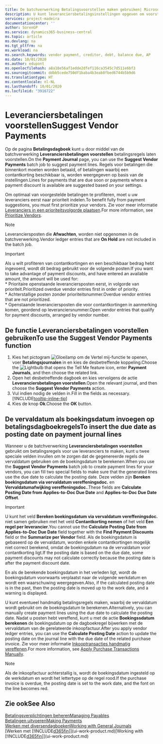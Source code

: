 ```yaml
---
title: De batchverwerking Betalingsvoorstellen maken gebruiken| Microsoft Docs
description: U kunt leveranciersbetalingsinstellingen opgeven om voorstellen of voorstellen voor betalingen te krijgen die binnenkort moeten worden betaald of waar een korting beschikbaar is.
services: project-madeira
documentationcenter: ''
author: SorenGP
ms.service: dynamics365-business-central
ms.topic: article
ms.devlang: na
ms.tgt_pltfrm: na
ms.workload: na
ms.search.keywords: vendor payment, creditor, debt, balance due, AP
ms.date: 10/01/2020
ms.author: edupont
ms.openlocfilehash: a8a18e56af1edde2dfef116ca3545c7d511e6bf3
ms.sourcegitcommit: ddbb5cede750df1baba4b3eab8fbed6744b5b9d6
ms.translationtype: HT
ms.contentlocale: nl-NL
ms.lasthandoff: 10/01/2020
ms.locfileid: "3916722"
---
```

# <a name="suggest-vendor-payments"></a><span data-ttu-id="435c7-103">Leveranciersbetalingen voorstellen</span><span class="sxs-lookup"><span data-stu-id="435c7-103">Suggest Vendor Payments</span></span>
<span data-ttu-id="435c7-104">Op de pagina **Betalingsdagboek** kunt u door middel van de batchverwerking **Leveranciersbetalingen voorstellen** betalingsregels laten voorstellen.</span><span class="sxs-lookup"><span data-stu-id="435c7-104">On the **Payment Journal** page, you can use the **Suggest Vendor Payments** batch job to suggest payment lines.</span></span> <span data-ttu-id="435c7-105">Regels voor betalingen die binnenkort moeten worden betaald, of betalingen waarbij een contantkorting beschikbaar is, worden weergegeven op basis van de instellingen.</span><span class="sxs-lookup"><span data-stu-id="435c7-105">Lines for payments that are due soon or payments where a payment discount is available are suggested based on your settings.</span></span>

<span data-ttu-id="435c7-106">Om optimaal van voorgestelde betalingen te profiteren, moet u uw leveranciers eerst naar prioriteit indelen.</span><span class="sxs-lookup"><span data-stu-id="435c7-106">To benefit fully from payment suggestions, you must first prioritize your vendors.</span></span> <span data-ttu-id="435c7-107">Zie voor meer informatie [Leveranciers in een prioriteitsvolgorde plaatsen](purchasing-how-prioritize-vendors.md).</span><span class="sxs-lookup"><span data-stu-id="435c7-107">For more information, see [Prioritize Vendors](purchasing-how-prioritize-vendors.md).</span></span>  

> [!NOTE]  
> <span data-ttu-id="435c7-108">Leveranciersposten die **Afwachten**, worden niet opgenomen in de batchverwerking.</span><span class="sxs-lookup"><span data-stu-id="435c7-108">Vendor ledger entries that are **On Hold** are not included in the batch job.</span></span>  

> [!IMPORTANT]  
>   <span data-ttu-id="435c7-109">Als u wilt profiteren van contantkortingen en een beschikbaar bedrag hebt ingevoerd, wordt dit bedrag gebruikt voor de volgende posten:</span><span class="sxs-lookup"><span data-stu-id="435c7-109">If you want to take advantage of payment discounts, and have entered an available amount, the amount will be used for:</span></span>  
    * <span data-ttu-id="435c7-110">Prioritaire openstaande leveranciersposten eerst, in volgorde van prioriteit.</span><span class="sxs-lookup"><span data-stu-id="435c7-110">Prioritized overdue vendor entries first in order of priority.</span></span>   
    * <span data-ttu-id="435c7-111">Achterstallige posten zonder prioriteitsnummer.</span><span class="sxs-lookup"><span data-stu-id="435c7-111">Overdue vendor entries that are not prioritized.</span></span>  
    * <span data-ttu-id="435c7-112">Openstaande leveranciersposten die voor contantkortingen in aanmerking komen, geordend op leveranciersnummer.</span><span class="sxs-lookup"><span data-stu-id="435c7-112">Open vendor entries that qualify for payment discounts, arranged by vendor number.</span></span>  

## <a name="to-use-the-suggest-vendor-payments-function"></a><span data-ttu-id="435c7-113">De functie Leveranciersbetalingen voorstellen gebruiken</span><span class="sxs-lookup"><span data-stu-id="435c7-113">To use the Suggest Vendor Payments function</span></span>
1. <span data-ttu-id="435c7-114">Kies het pictogram ![Gloeilamp om de Vertel mij-functie te openen](media/ui-search/search_small.png "Vertel me wat u wilt doen"), voer **Betalingsjournalen** in en kies de desbetreffende koppeling.</span><span class="sxs-lookup"><span data-stu-id="435c7-114">Choose the ![Lightbulb that opens the Tell Me feature](media/ui-search/search_small.png "Tell me what you want to do") icon, enter **Payment Journals**, and then choose the related link.</span></span>  
2. <span data-ttu-id="435c7-115">Open het desbetreffende dagboek en kies vervolgens de actie **Leveranciersbetalingen voorstellen**.</span><span class="sxs-lookup"><span data-stu-id="435c7-115">Open the relevant journal, and then choose the **Suggest Vendor Payments** action.</span></span>  
3. <span data-ttu-id="435c7-116">Vul indien nodig de velden in.</span><span class="sxs-lookup"><span data-stu-id="435c7-116">Fill in the fields as necessary.</span></span> [!INCLUDE[tooltip-inline-tip](includes/tooltip-inline-tip_md.md)]  
4. <span data-ttu-id="435c7-117">Kies de knop **Ok**.</span><span class="sxs-lookup"><span data-stu-id="435c7-117">Choose the **OK** button.</span></span>  

## <a name="to-insert-the-due-date-as-posting-date-on-payment-journal-lines"></a><span data-ttu-id="435c7-118">De vervaldatum als boekingsdatum invoegen op betalingsdagboekregels</span><span class="sxs-lookup"><span data-stu-id="435c7-118">To insert the due date as posting date on payment journal lines</span></span>
<span data-ttu-id="435c7-119">Wanneer u de batchverwerking **Leveranciersbetalingen voorstellen** gebruikt om betalingsregels voor uw leveranciers te maken, kunt u twee speciale velden invullen om te zorgen dat de gegenereerde regels de vervaldatum gebruiken om de boekingsdatum te berekenen.</span><span class="sxs-lookup"><span data-stu-id="435c7-119">When you use the **Suggest Vendor Payments** batch job to create payment lines for your vendors, you can fill two special fields to make sure that the generated lines use the due date to calculate the posting date.</span></span> <span data-ttu-id="435c7-120">Deze velden zijn **Bereken boekingsdatum via vervaldatum vereffeningsdoc.** en **Vervaldatumafwijking vereffeningsdoc.**.</span><span class="sxs-lookup"><span data-stu-id="435c7-120">These fields are **Calculate Posting Date from Applies-to-Doc Due Date** and **Applies-to-Doc Due Date Offset**.</span></span>  

> [!IMPORTANT]  
>   <span data-ttu-id="435c7-121">U kunt het veld **Bereken boekingsdatum via vervaldatum vereffeningsdoc.** niet samen gebruiken met het veld **Contantkorting nemen** of het veld **Een regel per leverancier**.</span><span class="sxs-lookup"><span data-stu-id="435c7-121">You cannot use the **Calculate Posting Date from Applies-to-Doc Due Date** field together with the **Find Payment Discounts** field or the **Summarize per Vendor** field.</span></span> <span data-ttu-id="435c7-122">Als de boekingsdatum is gebaseerd op de vervaldatum, worden enkele contantkortingen mogelijk niet correct berekend, omdat de boekingsdatum na de vervaldatum voor contantkorting ligt.</span><span class="sxs-lookup"><span data-stu-id="435c7-122">If the posting date is based on the due date, some payment discounts may not calculate correctly because the posting date is after the payment discount date.</span></span>  

<span data-ttu-id="435c7-123">En als de berekende boekingsdatum in het verleden ligt, wordt de boekingsdatum voorwaarts verplaatst naar de volgende werkdatum en wordt een waarschuwing weergegeven.</span><span class="sxs-lookup"><span data-stu-id="435c7-123">Also, if the calculated posting date is in the past, then the posting date is moved up to the work date, and a warning is displayed.</span></span>  

<span data-ttu-id="435c7-124">U kunt eventueel handmatig betalingsregels maken, waarbij de vervaldatum wordt gebruikt om de boekingsdatum te berekenen.</span><span class="sxs-lookup"><span data-stu-id="435c7-124">Alternatively, you can manually create payment lines using the due date to calculate the posting date.</span></span> <span data-ttu-id="435c7-125">Nadat u posten hebt vereffend, kunt u met de actie **Boekingssdatum berekenen** de boekingsdatum op de dagboekregel bijwerken met de vervaldatum van de gerelateerde inkoopfactuur.</span><span class="sxs-lookup"><span data-stu-id="435c7-125">After you apply vendor ledger entries, you can use the **Calculate Posting Date** action to update the posting date on the journal line with the due date of the related purchase invoice.</span></span> <span data-ttu-id="435c7-126">Zie voor meer informatie [Inkooptransacties handmatig vereffenen](payables-how-apply-purchase-transactions-manually.md).</span><span class="sxs-lookup"><span data-stu-id="435c7-126">For more information, see [Apply Purchase Transactions Manually](payables-how-apply-purchase-transactions-manually.md).</span></span>  

> [!NOTE]  
>   <span data-ttu-id="435c7-127">Als de inkoopfactuur achterstallig is, wordt de boekingsdatum ingesteld op de werkdatum en wordt het lettertype op de regel rood.</span><span class="sxs-lookup"><span data-stu-id="435c7-127">If the purchase invoice is overdue, the posting date is set to the work date, and the font on the line becomes red.</span></span>  

## <a name="see-also"></a><span data-ttu-id="435c7-128">Zie ook</span><span class="sxs-lookup"><span data-stu-id="435c7-128">See Also</span></span>
[<span data-ttu-id="435c7-129">Betalingsverplichtingen beheren</span><span class="sxs-lookup"><span data-stu-id="435c7-129">Managing Payables</span></span>](payables-manage-payables.md)  
[<span data-ttu-id="435c7-130">Betalingen uitvoeren</span><span class="sxs-lookup"><span data-stu-id="435c7-130">Making Payments</span></span>](payables-make-payments.md)  
[<span data-ttu-id="435c7-131">Werken met diversendagboeken</span><span class="sxs-lookup"><span data-stu-id="435c7-131">Working with General Journals</span></span>](ui-work-general-journals.md)  
<span data-ttu-id="435c7-132">[Werken met [!INCLUDE[d365fin](includes/d365fin_md.md)]](ui-work-product.md)</span><span class="sxs-lookup"><span data-stu-id="435c7-132">[Working with [!INCLUDE[d365fin](includes/d365fin_md.md)]](ui-work-product.md)</span></span>  
